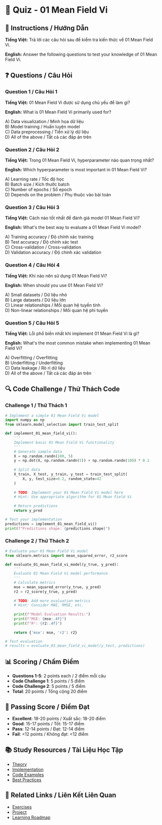 # 🧠 Quiz - 01 Mean Field Vi

## 📝 Instructions / Hướng Dẫn

**Tiếng Việt:** Trả lời các câu hỏi sau để kiểm tra kiến thức về 01 Mean Field Vi.

**English:** Answer the following questions to test your knowledge of 01 Mean Field Vi.

## ❓ Questions / Câu Hỏi

### Question 1 / Câu Hỏi 1
**Tiếng Việt:** 01 Mean Field Vi được sử dụng chủ yếu để làm gì?

**English:** What is 01 Mean Field Vi primarily used for?

A) Data visualization / Minh họa dữ liệu  
B) Model training / Huấn luyện model  
C) Data preprocessing / Tiền xử lý dữ liệu  
D) All of the above / Tất cả các đáp án trên

### Question 2 / Câu Hỏi 2
**Tiếng Việt:** Trong 01 Mean Field Vi, hyperparameter nào quan trọng nhất?

**English:** Which hyperparameter is most important in 01 Mean Field Vi?

A) Learning rate / Tốc độ học  
B) Batch size / Kích thước batch  
C) Number of epochs / Số epoch  
D) Depends on the problem / Phụ thuộc vào bài toán

### Question 3 / Câu Hỏi 3
**Tiếng Việt:** Cách nào tốt nhất để đánh giá model 01 Mean Field Vi?

**English:** What's the best way to evaluate a 01 Mean Field Vi model?

A) Training accuracy / Độ chính xác training  
B) Test accuracy / Độ chính xác test  
C) Cross-validation / Cross-validation  
D) Validation accuracy / Độ chính xác validation

### Question 4 / Câu Hỏi 4
**Tiếng Việt:** Khi nào nên sử dụng 01 Mean Field Vi?

**English:** When should you use 01 Mean Field Vi?

A) Small datasets / Dữ liệu nhỏ  
B) Large datasets / Dữ liệu lớn  
C) Linear relationships / Mối quan hệ tuyến tính  
D) Non-linear relationships / Mối quan hệ phi tuyến

### Question 5 / Câu Hỏi 5
**Tiếng Việt:** Lỗi phổ biến nhất khi implement 01 Mean Field Vi là gì?

**English:** What's the most common mistake when implementing 01 Mean Field Vi?

A) Overfitting / Overfitting  
B) Underfitting / Underfitting  
C) Data leakage / Rò rỉ dữ liệu  
D) All of the above / Tất cả các đáp án trên

## 🔍 Code Challenge / Thử Thách Code

### Challenge 1 / Thử Thách 1
```python
# Implement a simple 01 Mean Field Vi model
import numpy as np
from sklearn.model_selection import train_test_split

def implement_01_mean_field_vi():
    '''
    Implement basic 01 Mean Field Vi functionality
    '''
    # Generate sample data
    X = np.random.randn(100, 5)
    y = np.dot(X, np.random.randn(5)) + np.random.randn(100) * 0.1
    
    # Split data
    X_train, X_test, y_train, y_test = train_test_split(
        X, y, test_size=0.2, random_state=42
    )
    
    # TODO: Implement your 01 Mean Field Vi model here
    # Hint: Use appropriate algorithm for 01 Mean Field Vi
    
    # Return predictions
    return y_pred

# Test your implementation
predictions = implement_01_mean_field_vi()
print(f"Predictions shape: {predictions.shape}")
```

### Challenge 2 / Thử Thách 2
```python
# Evaluate your 01 Mean Field Vi model
from sklearn.metrics import mean_squared_error, r2_score

def evaluate_01_mean_field_vi_model(y_true, y_pred):
    '''
    Evaluate 01 Mean Field Vi model performance
    '''
    # Calculate metrics
    mse = mean_squared_error(y_true, y_pred)
    r2 = r2_score(y_true, y_pred)
    
    # TODO: Add more evaluation metrics
    # Hint: Consider MAE, RMSE, etc.
    
    print(f"Model Evaluation Results:")
    print(f"MSE: {mse:.4f}")
    print(f"R²: {r2:.4f}")
    
    return {'mse': mse, 'r2': r2}

# Test evaluation
# results = evaluate_01_mean_field_vi_model(y_test, predictions)
```

## 📊 Scoring / Chấm Điểm

- **Questions 1-5**: 2 points each / 2 điểm mỗi câu
- **Code Challenge 1**: 5 points / 5 điểm
- **Code Challenge 2**: 5 points / 5 điểm
- **Total**: 20 points / Tổng cộng 20 điểm

## 🎯 Passing Score / Điểm Đạt

- **Excellent**: 18-20 points / Xuất sắc: 18-20 điểm
- **Good**: 15-17 points / Tốt: 15-17 điểm  
- **Pass**: 12-14 points / Đạt: 12-14 điểm
- **Fail**: <12 points / Không đạt: <12 điểm

## 📚 Study Resources / Tài Liệu Học Tập

- [Theory](./THEORY_01_mean_field_vi.md)
- [Implementation](./IMPLEMENTATION_01_mean_field_vi.md)
- [Code Examples](./CODE_EXAMPLES_01_mean_field_vi.md)
- [Best Practices](./BEST_PRACTICES_01_mean_field_vi.md)

## 🔗 Related Links / Liên Kết Liên Quan

- [Exercises](./EXERCISES_01_mean_field_vi.md)
- [Project](./PROJECT_01_mean_field_vi.md)
- [Learning Roadmap](./LEARNING_ROADMAP_01_mean_field_vi.md)

